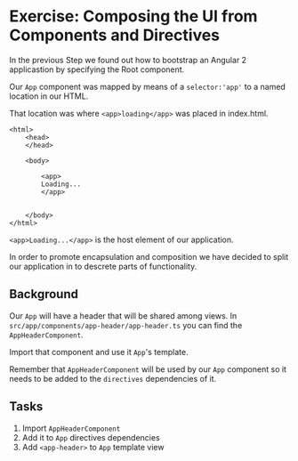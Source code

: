 # Exercise: Composing the UI from Components and Directives

In the previous Step we found out how to bootstrap an Angular 2 applicastion by specifying the Root component.

Our `App` component was mapped by means of a `selector:'app'` to a named location in our HTML.

That location was where `<app>loading</app>` was placed in index.html. 
 
    <html>
        <head>
        </head>
    
        <body>

            <app>
            Loading...
            </app>
            
        
        </body>
    </html>



`<app>Loading...</app>` is the host element of our application.


In order to promote encapsulation and composition we have decided to split our application in to descrete parts of functionality.

## Background

Our `App` will have a header that will be shared among views.
In `src/app/components/app-header/app-header.ts` you can find the `AppHeaderComponent`.

Import that component and use it `App`'s template.

Remember that `AppHeaderComponent` will be used by our `App` component so it needs to be added to the `directives` dependencies of it.

## Tasks

1. Import `AppHeaderComponent`
2. Add it to `App` directives dependencies
3. Add `<app-header>` to `App` template view

